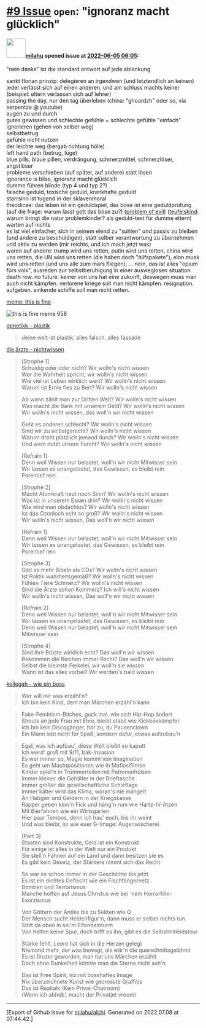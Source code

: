 [\#9 Issue](https://github.com/milahu/alchi/issues/9) `open`: "ignoranz macht glücklich"
========================================================================================

#### <img src="https://avatars.githubusercontent.com/u/12958815?v=4" width="50">[milahu](https://github.com/milahu) opened issue at [2022-06-05 06:05](https://github.com/milahu/alchi/issues/9):

"nein danke" ist die standard antwort auf jede ablenkung

sankt florian prinzip: delegieren an irgendwen (und letztendlich an
keinen)  
jeder verlässt sich auf einen anderen, und am schluss machts keiner
(beispiel: eltern verlassen sich auf lehrer)  
passing the day, nur den tag überleben (china: "ghoardzh" oder so, via
serpentza @ youtube)  
augen zu und durch  
gutes gewissen und schlechte gefühle = schlechte gefühle "einfach"
ignorieren (gehen von selber weg)  
selbstbetrug  
gefühle nicht nutzen  
der leichte weg (bergab richtung hölle)  
left hand path (betrug, lüge)  
blue pills, blaue pillen, verdrängung, schmerzmittel, schmerzlöser,
angstlöser  
probleme verschieben (auf später, auf andere) statt lösen  
ignorance is bliss, ignoranz macht glücklich  
dumme führen blinde (typ 4 und typ 2?)  
falsche geduld, toxische geduld, krankhafte geduld  
starrsinn ist tugend in der sklavenmoral  
theodicee: das leben ist ein geduldspiel, das böse ist eine
geduldprüfung (auf die frage: warum lässt gott das böse zu?) ([problem
of evil](https://en.wikipedia.org/wiki/Problem_of_evil))
([teufelskind](https://de.wikipedia.org/wiki/Wechselbalg): warum bringt
die natur problemkinder? als geduld-test für dumme eltern)  
warten auf nichts  
es ist viel einfacher, sich in seinem elend zu "suhlen" und passiv zu
bleiben (und andere zu beschuldigen), statt selber verantwortung zu
übernehmen und aktiv zu werden (mir reichts, und ich mach jetzt was)  
waren auf andere: trump wird uns retten, putin wird uns retten, china
wird uns retten, die UN wird uns retten (die haben doch "hilfspakete"),
elon musk wird uns retten (und uns alle zum mars fliegen), ... nein, das
ist alles "opium fürs volk", ausreden zur selbstberuhigung in einer
ausweglosen situation  
death row. no future. keiner von uns hat eine zukunft, deswegen muss man
auch nicht kämpfen. verlorene kriege soll man nicht kämpfen.
resignation. aufgeben. sinkende schiffe soll man nicht retten.

[meme: this is fine](https://knowyourmeme.com/memes/this-is-fine)

![this is fine meme
658](https://user-images.githubusercontent.com/12958815/172037973-be545818-4f94-4ff9-ad64-5fce00b2c95c.png)

[genetikk - plastik](https://www.youtube.com/watch?v=QCRL6GDmJJ0)

> deine welt ist plastik, alles falsch, alles fassade

[die ärzte - nichtwissen](https://www.youtube.com/watch?v=kpyewUkyo9A)

> \[Strophe 1\]  
> Schuldig oder oder nicht? Wir wolln's nicht wissen  
> Wer die Wahrheit spricht, wir wolln's nicht wissen  
> Wie viel ist Leben wirklich wert? Wir wolln's nicht wissen  
> Warum ist Ernie fies zu Bert? Wir wolln's nicht wissen
>
> Ab wann zählt man zur Dritten Welt? Wir wolln's nicht wissen  
> Was macht die Bank mit unserem Geld? Wir wolln's nicht wissen  
> Wir wolln's nicht wissen, das woll'n wir nicht wissen
>
> Geht es anderen schlecht? Wir wolln's nicht wissen  
> Sind wir zu selbstgerecht? Wir wolln's nicht wissen  
> Warum dreht plötzlich jemand durch? Wir wolln's nicht wissen  
> Und wem nutzt unsere Furcht? Wir wolln's nicht wissen
>
> \[Refrain 1\]  
> Denn weil Wissen nur belastet, woll'n wir nicht Mitwisser sein  
> Wir lassen es unangetastet, das Gewissen, es bleibt rein  
> Porentief rein
>
> \[Strophe 2\]  
> Macht Atomkraft heut noch Sinn? Wir wolln's nicht wissen  
> Was ist in unserem Essen drin? Wir wolln's nicht wissen  
> Wie wird man obdachlos? Wir wolln's nicht wissen  
> Ist das Ozonloch echt so groß? Wir wolln's nicht wissen  
> Wir wolln's nicht wissen, Das woll'n wir nicht wissen
>
> \[Refrain 1\]  
> Denn weil Wissen nur belastet, woll'n wir nicht Mitwisser sein  
> Wir lassen es unangetastet, das Gewissen, es bleibt rein  
> Porentief rein
>
> \[Strophe 3\]  
> Gibt es mehr Bibeln als CDs? Wir wolln's nicht wissen  
> Ist Politik wahrheitsgemäß? Wir wolln's nicht wissen  
> Fühlen Tiere Schmerz? Wir wolln's nicht wissen  
> Sind die Ärzte schon Kommerz? Ich will's nicht wissen  
> Wir wolln's nicht wissen, Das woll'n wir nicht wissen
>
> \[Refrain 2\]  
> Denn weil Wissen nur belastet, woll'n wir nicht Mitwisser sein  
> Wir lassen es unangetastet, das Gewissen, es bleibt rein  
> Denn weil Wissen nur belastet, woll'n wir nicht Mitwisser sein  
> Mitwisser sein
>
> \[Strophe 4\]  
> Sind ihre Brüste wirklich echt? Das woll'n wir wissen  
> Bekommen die Reichen immer Recht? Das woll'n wir wissen  
> Selbst die kleinste Ferkelei, wir woll'n sie wissen  
> Wann ist das alles vorbei? Wir werden's bald wissen

[kollegah - wie ein boss](https://www.youtube.com/watch?v=3IE-iobe3bE)

> Wer will mir was erzähl'n?  
> Ich bin kein Kind, dem man Märchen erzähl'n kann

> Fake-Feminism-Bitches, guck mal, wie sich Hip-Hop ändert  
> Shouts an jede Frau mit Ehre, bleibt stabil wie Kickboxkämpfer  
> Ich bin kein Discogänger, hör zu, du Pausenclown  
> Ein Mann lebt nicht für Spaß, sondern dafür, etwas aufzubau'n

> Egal, was ich aufbau', diese Welt bleibt so kaputt  
> Ich werd' groß mit 9/11, Irak-Invasion  
> Es war immer so, Magie kommt von Imagination  
> Es geht um Machtpositionen wie in Mafiosifilmen  
> Kinder spiel'n in Trümmerteilen mit Patronenhülsen  
> Immer kleiner die Gehälter in der Brieftasche  
> Immer größer die gesellschaftliche Schieflage  
> Immer kälter wird das Klima, woran's nie mangelt  
> An Habgier und Geldern in der Kriegskasse  
> Rapper geben kein'n Fick und häng'n rum wie Hartz-IV-Atzen  
> Mit Bierfahnen wie ein Wirtsgarten  
> Hier paar Tempos, denn ich hau' euch, bis ihr weint  
> Und was bleibt, ist wie euer G-Image: Augenwischerei

> \[Part 3\]  
> Staaten sind Konstrukte, Geld ist ein Konstrukt  
> Für einige ist alles in der Welt nur ein Produkt  
> Sie stell'n Fahnen auf ein Land und dann besitzen sie es  
> Es gibt kein Gesetz, der Stärkere nimmt sich das Recht
>
> So war es schon immer in der Geschichte bis jetzt  
> Es ist ein dichtes Geflecht wie ein Fischfängernetz  
> Bomben und Terrorismus  
> Manche hoffen auf Jesus Christus wie bei 'nem Horrorfilm-Exorzismus
>
> Von Göttern der Antike bis zu Sekten wie Q  
> Der Mensch sucht Heldenfigur'n, dann muss er selber nichts tun  
> Sitzt da oben in sei'm Elfenbeinturm  
> Von helfen keine Spur, doch trifft es ihn, gibt es die
> Selbstmitleidstour
>
> Stärke fehlt, Leere hat sich in die Herzen gelegt  
> Niemand mehr, der was bewegt, als wär'n die querschnittsgelähmt  
> Es ist finster geworden, man hat uns Märchen erzählt  
> Doch ohne Dunkelheit könnte man die Sterne nicht seh'n
>
> Das ist Free Spirit, nix mit bosshaftes Image  
> Nix überzeichnete Kunst wie gecrosste Graffitis  
> Das ist Realtalk (Kein Privat-Chatroom)  
> (Wenn ich abheb', macht der Privatjet vroom)

------------------------------------------------------------------------

\[Export of Github issue for
[milahu/alchi](https://github.com/milahu/alchi). Generated on 2022.07.08
at 07:44:42.\]
